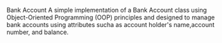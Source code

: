 Bank Account
A simple implementation of a Bank Account class using Object-Oriented Programming (OOP) principles and designed to manage bank accounts using attributes sucha as account holder's name,account number, and balance.
